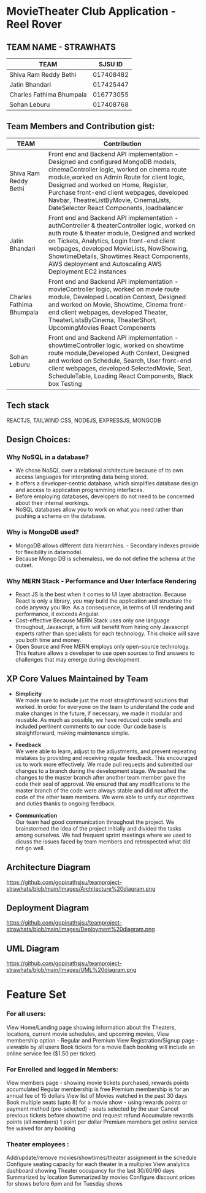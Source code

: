# MovieTheater Club Application - Reel Rover 

## TEAM NAME - STRAWHATS

| TEAM | SJSU ID |
| --- | --- |
| Shiva Ram Reddy Bethi |  017408482 |
| Jatin Bhandari | 017425447 |
| Charles Fathima Bhumpala | 016773055 |
| Sohan Leburu |  017408768 |



## Team Members and Contribution gist:

| TEAM | Contribution |
| --- | --- |
| Shiva Ram Reddy Bethi |  Front end and Backend API implementation - Designed and configured MongoDB models, cinemaController logic, worked on cinema route module,worked on Admin Route for client logic, Designed and worked on Home, Register, Purchase front-end client webpages, developed Navbar, TheatreListByMovie, CinemaLists, DateSelector React Components, loadbalancer |
| Jatin Bhandari | Front end and Backend API implementation -  authController & theaterController logic, worked on auth route & theater module, Designed and worked on Tickets, Analytics, Login front-end client webpages, developed MovieLists, NowShowing, ShowtimeDetails, Showtimes React Components, AWS deployment and Autoscaling AWS Deployment EC2 instances |
| Charles Fathima Bhumpala | Front end and Backend API implementation - movieController logic, worked on movie route module, Developed Location Context, Designed and worked on Movie, Showtime, Cinema front-end client webpages, developed Theater, TheaterListsByCinema, TheaterShort, UpcomingMovies React Components |
| Sohan Leburu | Front end and Backend API implementation - showtimeController logic, worked on showtime route module,Developed Auth Context, Designed and worked on Schedule, Search, User front-end client webpages, developed SelectedMovie, Seat, ScheduleTable, Loading React Components, Black box Testing |

## Tech stack
REACTJS, TAILWIND CSS, NODEJS, EXPRESSJS, MONGODB

## Design Choices:

### Why NoSQL in a database?

- We chose NoSQL over a relational architecture because of its own access languages for interpreting data being stored.
- It offers a developer-centric database, which simplifies database design and access to application programming interfaces.
- Before employing databases, developers do not need to be concerned about their internal workings.
- NoSQL databases allow you to work on what you need rather than pushing a schema on the database.

### Why is MongoDB used?

- MongoDB allows different data hierarchies. - Secondary indexes provide for flexibility in datamodel.
- Because Mongo DB is schemaless, we do not define the schema at the outset.

### Why MERN Stack - Performance and User Interface Rendering

- React JS is the best when it comes to UI layer abstraction. Because React is only a library, you may build the application and structure the code anyway you like. As a consequence, in terms of UI rendering and performance, it exceeds Angular.
- Cost-effective
  Because MERN Stack uses only one language throughout, Javascript, a firm will benefit from hiring only Javascript experts rather than specialists for each technology. This choice will save you both time and money.
- Open Source and Free
  MERN employs only open-source technology. This feature allows a developer to use open sources to find answers to challenges that may emerge during development.

## XP Core Values Maintained by Team
- **Simplicity** <br> We made sure to include just the most straightforward solutions that worked. In order for everyone on the team to understand the code and make changes in the future, if necessary, we made it modular and reusable. As much as possible, we have reduced code smells and included pertinent comments to our code. Our code base is straightforward, making maintenance simple.

- **Feedback** <br> We were able to learn, adjust to the adjustments, and prevent repeating mistakes by providing and receiving regular feedback. This encouraged us to work more effectively. We made pull requests and submitted our changes to a branch during the development stage. We pushed the changes to the master branch after another team member gave the code their seal of approval. We ensured that any modifications to the master branch of the code were always stable and did not affect the code of the other team members. We were able to unify our objectives and duties thanks to ongoing feedback.

- **Communication** <br> Our team had good communication throughout the project. We brainstormed the idea of the project initially and divided the tasks among ourselves. We had frequent sprint meetings where we used to dicuss the issues faced by team members and retrospected what did not go well.

## Architecture Diagram
https://github.com/gopinathsjsu/teamproject-strawhats/blob/main/Images/Architecture%20diagram.png

## Deployment Diagram
https://github.com/gopinathsjsu/teamproject-strawhats/blob/main/Images/Deployment%20diagram.png

## UML Diagram
https://github.com/gopinathsjsu/teamproject-strawhats/blob/main/Images/UML%20diagram.png

# Feature Set

### For all users:
View Home/Landing page showing information about the Theaters, locations, current movie schedules, and upcoming movies,
View membership option - Regular and Premium
View Registration/Signup page - viewable by all users
Book tickets for a movie
Each booking will include an online service fee ($1.50 per ticket)


### For Enrolled and logged in Members:
View members page - showing movie tickets purchased, rewards points accumulated
Regular membership is free
Premium membership is for an annual fee of 15 dollars
View list of Movies watched in the past 30 days
Book multiple seats (upto 8) for a movie show - using rewards points or payment method (pre-selected) - seats selected by the user
Cancel previous tickets before showtime and request refund
Accumulate rewards points (all members) 1 point per dollar
Premium members get online service fee waived for any booking


### Theater employees :
Add/update/remove movies/showtimes/theater assignment in the schedule
Configure seating capacity for each theater in a multiplex
View analytics dashboard showing Theater occupancy for the last 30/60/90 days
Summarized by location
Summarized by movies
Configure discount prices for shows before 6pm and for Tuesday shows

